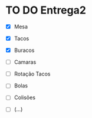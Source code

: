 # TO DO Entrega2

- [X] Mesa
- [X] Tacos
- [X] Buracos
- [ ] Camaras
- [ ] Rotação Tacos
- [ ] Bolas
- [ ] Colisões
- [ ] (...)


